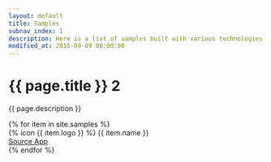 ```yaml
---
layout: default
title: Samples
subnav_index: 1
description: Here is a list of samples built with various technologies than you can deploy by yourself and take inspiration of.
modified_at: 2015-09-09 00:00:00
---
```


<div class="max-w-sc-content-1532 container mx-auto">


<div class="bg-sc-gray-5 rounded-lg mt-6 p-10">
  <h1 class="text-sc-title-1-1 text-sc-gray-1 font-bold">{{ page.title }} 2</h1>
  <p class="mt-4">{{ page.description }}</p>
</div>

<div class="grid grid-cols-5 gap-6 mt-6 mb-24">
  {% for item in site.samples %}
    <div class="bg-sc-gray-5 rounded-lg hover:shadow-lg">
        <div class="mb-9 mt-6 flex flex-col items-center">
          <span class="w-12 h-12">{% icon {{ item.logo }} %}</span>
          <span class="mt-4 font-medium text-sc-gray-1 text-sc-text-6">{{ item.name }}</span>
        </div>      
        <div class="flex flex-row divide-x divide-sc-gray-3 text-sc-text-5 font-medium border-t border-sc-gray-3">
          <a href="https://github.com/Scalingo/sample-{{ item.url }}" class="w-1/2 py-6 text-center text-sc-gray-1 hover:text-sc-blue-1">
              Source
            </a>
            <a href="https://{{ item.url }}.is-easy-on-scalingo.com" class="w-1/2 py-6 text-center text-sc-gray-1 hover:text-sc-blue-1">
              App
            </a>
        </div>
    </div>
  {% endfor %}
</div>

</div>